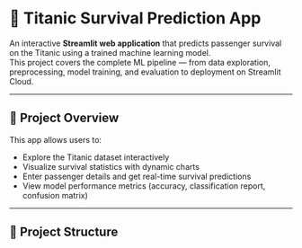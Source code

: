 # 🚢 Titanic Survival Prediction App

An interactive **Streamlit web application** that predicts passenger survival on the Titanic using a trained machine learning model.  
This project covers the complete ML pipeline — from data exploration, preprocessing, model training, and evaluation to deployment on Streamlit Cloud.

---

## 📌 Project Overview

This app allows users to:
- Explore the Titanic dataset interactively
- Visualize survival statistics with dynamic charts
- Enter passenger details and get real-time survival predictions
- View model performance metrics (accuracy, classification report, confusion matrix)

---

## 📂 Project Structure
